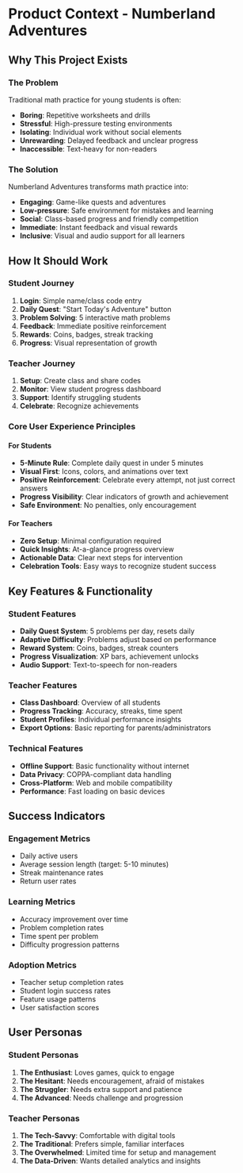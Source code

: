 # Product Context - Numberland Adventures

## Why This Project Exists

### The Problem
Traditional math practice for young students is often:
- **Boring**: Repetitive worksheets and drills
- **Stressful**: High-pressure testing environments
- **Isolating**: Individual work without social elements
- **Unrewarding**: Delayed feedback and unclear progress
- **Inaccessible**: Text-heavy for non-readers

### The Solution
Numberland Adventures transforms math practice into:
- **Engaging**: Game-like quests and adventures
- **Low-pressure**: Safe environment for mistakes and learning
- **Social**: Class-based progress and friendly competition
- **Immediate**: Instant feedback and visual rewards
- **Inclusive**: Visual and audio support for all learners

## How It Should Work

### Student Journey
1. **Login**: Simple name/class code entry
2. **Daily Quest**: "Start Today's Adventure" button
3. **Problem Solving**: 5 interactive math problems
4. **Feedback**: Immediate positive reinforcement
5. **Rewards**: Coins, badges, streak tracking
6. **Progress**: Visual representation of growth

### Teacher Journey
1. **Setup**: Create class and share codes
2. **Monitor**: View student progress dashboard
3. **Support**: Identify struggling students
4. **Celebrate**: Recognize achievements

### Core User Experience Principles

#### For Students
- **5-Minute Rule**: Complete daily quest in under 5 minutes
- **Visual First**: Icons, colors, and animations over text
- **Positive Reinforcement**: Celebrate every attempt, not just correct answers
- **Progress Visibility**: Clear indicators of growth and achievement
- **Safe Environment**: No penalties, only encouragement

#### For Teachers
- **Zero Setup**: Minimal configuration required
- **Quick Insights**: At-a-glance progress overview
- **Actionable Data**: Clear next steps for intervention
- **Celebration Tools**: Easy ways to recognize student success

## Key Features & Functionality

### Student Features
- **Daily Quest System**: 5 problems per day, resets daily
- **Adaptive Difficulty**: Problems adjust based on performance
- **Reward System**: Coins, badges, streak counters
- **Progress Visualization**: XP bars, achievement unlocks
- **Audio Support**: Text-to-speech for non-readers

### Teacher Features
- **Class Dashboard**: Overview of all students
- **Progress Tracking**: Accuracy, streaks, time spent
- **Student Profiles**: Individual performance insights
- **Export Options**: Basic reporting for parents/administrators

### Technical Features
- **Offline Support**: Basic functionality without internet
- **Data Privacy**: COPPA-compliant data handling
- **Cross-Platform**: Web and mobile compatibility
- **Performance**: Fast loading on basic devices

## Success Indicators

### Engagement Metrics
- Daily active users
- Average session length (target: 5-10 minutes)
- Streak maintenance rates
- Return user rates

### Learning Metrics
- Accuracy improvement over time
- Problem completion rates
- Time spent per problem
- Difficulty progression patterns

### Adoption Metrics
- Teacher setup completion rates
- Student login success rates
- Feature usage patterns
- User satisfaction scores

## User Personas

### Student Personas
1. **The Enthusiast**: Loves games, quick to engage
2. **The Hesitant**: Needs encouragement, afraid of mistakes
3. **The Struggler**: Needs extra support and patience
4. **The Advanced**: Needs challenge and progression

### Teacher Personas
1. **The Tech-Savvy**: Comfortable with digital tools
2. **The Traditional**: Prefers simple, familiar interfaces
3. **The Overwhelmed**: Limited time for setup and management
4. **The Data-Driven**: Wants detailed analytics and insights 